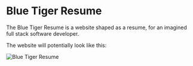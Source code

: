 # Blue Tiger Resume
 
The Blue Tiger Resume is a website shaped as a resume, for an imagined full stack software developer.
 
The website will potentially look like this:
 
![Blue Tiger Resume](assets/images/blue-tiger-look-like.png)